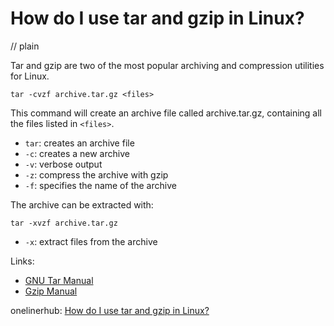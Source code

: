 # How do I use tar and gzip in Linux?
// plain

Tar and gzip are two of the most popular archiving and compression utilities for Linux.

`tar -cvzf archive.tar.gz <files>`

This command will create an archive file called archive.tar.gz, containing all the files listed in `<files>`.

- `tar`: creates an archive file
- `-c`: creates a new archive
- `-v`: verbose output
- `-z`: compress the archive with gzip
- `-f`: specifies the name of the archive

The archive can be extracted with:

`tar -xvzf archive.tar.gz`

- `-x`: extract files from the archive

Links:

- [GNU Tar Manual](https://www.gnu.org/software/tar/manual/html_node/tar_21.html)
- [Gzip Manual](https://www.gnu.org/software/gzip/manual/gzip.html)

onelinerhub: [How do I use tar and gzip in Linux?](https://onelinerhub.com/cli-tar/how-do-i-use-tar-and-gzip-in-linux)